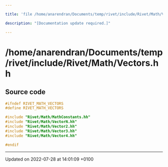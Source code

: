 ```yaml
---

title: 'file /home/anarendran/Documents/temp/rivet/include/Rivet/Math/Vectors.hh'

description: "[Documentation update required.]"

---
```


# /home/anarendran/Documents/temp/rivet/include/Rivet/Math/Vectors.hh






## Source code

```cpp
#ifndef RIVET_MATH_VECTORS
#define RIVET_MATH_VECTORS

#include "Rivet/Math/MathConstants.hh"
#include "Rivet/Math/VectorN.hh"
#include "Rivet/Math/Vector2.hh"
#include "Rivet/Math/Vector3.hh"
#include "Rivet/Math/Vector4.hh"

#endif
```


-------------------------------

Updated on 2022-07-28 at 14:01:09 +0100
